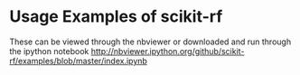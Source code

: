 
Usage Examples of scikit-rf
=============================

These can be viewed through the nbviewer or downloaded and run through the ipython notebook 
http://nbviewer.ipython.org/github/scikit-rf/examples/blob/master/index.ipynb
